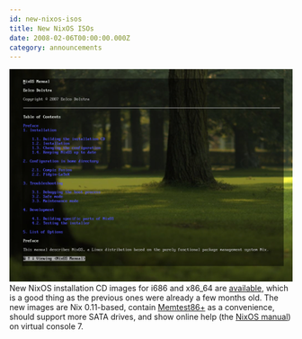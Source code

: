 ```yaml
---
id: new-nixos-isos
title: New NixOS ISOs
date: 2008-02-06T00:00:00.000Z
category: announcements
---
```


[![NixOS installer online help](/images/screenshots/nixos-installer-help.png)](/images/screenshots/nixos-installer-help.png) New NixOS installation CD images for i686 and x86_64 are [available](https://web.archive.org/web/20200423231710/https://releases.nixos.org/nixos-0.1pre10083/), which is a good thing as the previous ones were already a few months old. The new images are Nix 0.11-based, contain [Memtest86+](http://www.memtest.org/) as a convenience, should support more SATA drives, and show online help (the [NixOS manual](/manual/nixos/unstable/)) on virtual console 7.
